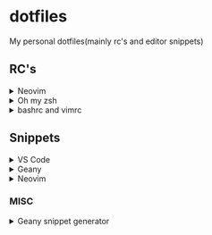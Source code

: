 # dotfiles
My personal dotfiles(mainly rc's and editor snippets)

## RC's

<details>
  <summary>Neovim</summary>
  <a href='https://github.com/sainad2222/dotfiles/blob/master/.nvimrc'>nvimrc</a>
</details>

<details>
  <summary>Oh my zsh</summary>
  <a href='https://github.com/sainad2222/dotfiles/blob/master/.zshrc'>zshrc</a>
</details>

<details>
  <summary>bashrc and vimrc</summary>
  <i>Depreciated</i>
</details>

## Snippets

<details>
  <summary>VS Code</summary>
  <a href='https://github.com/sainad2222/dotfiles/blob/master/vscode.snippets'>vscode.snippets</a>
</details>

<details>
  <summary>Geany</summary>
  <a href='https://github.com/sainad2222/dotfiles/blob/master/geany.snippets'>geany.snippets</a>
</details>

<details>
  <summary>Neovim</summary>
  <a href='https://github.com/sainad2222/dotfiles/blob/master/nvim.snippets'>nvim.snippets</a>
</details>

### MISC

<details>
  <summary>Geany snippet generator</summary>
  <a href='https://github.com/sainad2222/dotfiles/blob/master/MISC/geany_snip_gen.py'>geany_snip_gen.py</a>
</details>
